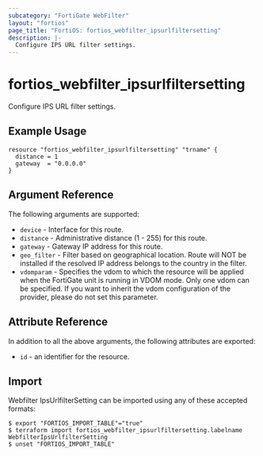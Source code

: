 ```yaml
---
subcategory: "FortiGate WebFilter"
layout: "fortios"
page_title: "FortiOS: fortios_webfilter_ipsurlfiltersetting"
description: |-
  Configure IPS URL filter settings.
---
```


# fortios_webfilter_ipsurlfiltersetting
Configure IPS URL filter settings.

## Example Usage

```hcl
resource "fortios_webfilter_ipsurlfiltersetting" "trname" {
  distance = 1
  gateway  = "0.0.0.0"
}
```

## Argument Reference

The following arguments are supported:

* `device` - Interface for this route.
* `distance` - Administrative distance (1 - 255) for this route.
* `gateway` - Gateway IP address for this route.
* `geo_filter` - Filter based on geographical location. Route will NOT be installed if the resolved IP address belongs to the country in the filter.
* `vdomparam` - Specifies the vdom to which the resource will be applied when the FortiGate unit is running in VDOM mode. Only one vdom can be specified. If you want to inherit the vdom configuration of the provider, please do not set this parameter.


## Attribute Reference

In addition to all the above arguments, the following attributes are exported:
* `id` - an identifier for the resource.

## Import

Webfilter IpsUrlfilterSetting can be imported using any of these accepted formats:
```
$ export "FORTIOS_IMPORT_TABLE"="true"
$ terraform import fortios_webfilter_ipsurlfiltersetting.labelname WebfilterIpsUrlfilterSetting
$ unset "FORTIOS_IMPORT_TABLE"
```

